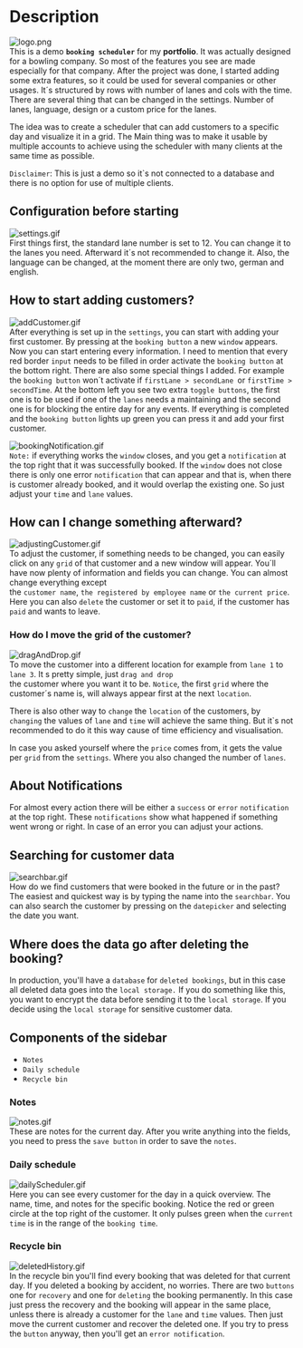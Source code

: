 # Description

![logo.png](logo.png)\
This is a demo **`booking scheduler`** for my **portfolio**. It was actually designed for a bowling company.
So most of the features you see are made especially for that company. After the project was done, I started adding some extra
features, so it could be used for several companies or other usages.
It´s structured by rows with number of lanes and cols with the time.
There are several thing that can be changed in the settings. Number of lanes, language, design or a custom price for the lanes.

The idea was to create a scheduler that can add customers to a specific day and visualize it in a grid. The Main thing was
to make it usable by multiple accounts to achieve using the scheduler with many clients at the same time as possible.

`Disclaimer`: This is just a demo so it`s not connected to a database and there is no option for use of multiple clients.

## Configuration before starting

![settings.gif](settings.gif)\
First things first, the standard lane number is set to 12. You can change it to the lanes you need.
Afterward it´s not recommended to change it. Also, the language can be changed, at the moment there are only two,
german and english.

## How to start adding customers?

![addCustomer.gif](addCustomer.gif)\
After everything is set up in the `settings`, you can start with adding your first customer.
By pressing at the `booking button` a new `window` appears. Now you can start entering every information.
I need to mention that every red border `input` needs to be filled in order activate the `booking button` at the bottom right.
There are also some special things I added. For example the `booking button` won´t activate if `firstLane > secondLane `or
`firstTime > secondTime`. At the bottom left you see two extra `toggle buttons`, the first one is to be used if one of the `lanes` needs
a maintaining and the second one is for blocking the entire day for any events. If everything is completed and the `booking button`
lights up green you can press it and add your first customer.

![bookingNotification.gif](bookingNotification.gif) \
`Note:` if everything works the `window` closes, and you get a `notification` at the top right that it was successfully booked.
If the `window` does not close there is only one error `notification` that can appear and that is, when there is customer already booked,
and it would overlap the existing one. So just adjust your `time` and `lane` values.

## How can I change something afterward?

![adjustingCustomer.gif](adjustingCustomer.gif)\
To adjust the customer, if something needs to be changed, you can easily click on any `grid` of that customer and
a new window will appear. You´ll have now plenty of information and fields you can change. You can almost change everything except  
the `customer name`, `the registered by employee name` or `the current price`. Here you can also `delete` the customer or set it to `paid`,
if the customer has `paid` and wants to leave.

### How do I move the grid of the customer?

![dragAndDrop.gif](dragAndDrop.gif)\
To move the customer into a different location for example from `lane 1` to `lane 3`. It s pretty simple, just `drag and drop`   
the customer where you want it to be. `Notice`, the first `grid` where the customer´s name is, will always appear first at the next `location`.

There is also other way to `change` the `location` of the customers, by `changing` the values of `lane` and `time` will achieve the same thing.
But it`s not recommended to do it this way cause of time efficiency and visualisation.

In case you asked yourself where the `price` comes from, it gets the value per `grid` from the `settings`. Where you also changed
the number of `lanes`.

## About Notifications

For almost every action there will be either a `success` or `error` `notification` at the top right. These `notifications` show what happened if something went wrong
or right. In case of an error you can adjust your actions.

## Searching for customer data

![searchbar.gif](searchbar.gif)\
How do we find customers that were booked in the future or in the past? The easiest and quickest way is by typing the name into the `searchbar`.
You can also search the customer by pressing on the `datepicker` and selecting the date you want.

## Where does the data go after deleting the booking?

In production, you'll have a `database` for `deleted bookings`, but in this case all deleted data goes into the `local storage.` If you do something like this,
you want to encrypt the data before sending it to the `local storage`. If you decide using the `local storage` for sensitive customer data.

## Components of the sidebar

- `Notes`
- `Daily schedule`
- `Recycle bin`

### Notes

![notes.gif](notes.gif)\
These are notes for the current day. After you write anything into the fields, you need to press the `save button`
in order to save the `notes`.

### Daily schedule

![dailyScheduler.gif](dailyScheduler.gif)\
Here you can see every customer for the day in a quick overview. The name, time, and notes for the specific booking.
Notice the red or green circle at the top right of the customer.
It only pulses green when the `current time` is in the range of the `booking time`.

### Recycle bin

![deletedHistory.gif](deletedHistory.gif)\
In the recycle bin you'll find every booking that was deleted for that current day. If you deleted a booking by accident,
no worries. There are two `buttons` one for `recovery` and one for `deleting` the booking permanently.
In this case just press the recovery and the booking will appear in the same place, unless there is already a customer
for the `lane` and `time` values. Then just move the current customer and recover the deleted one. If you try to press the `button`
anyway, then you'll get an `error notification`.












